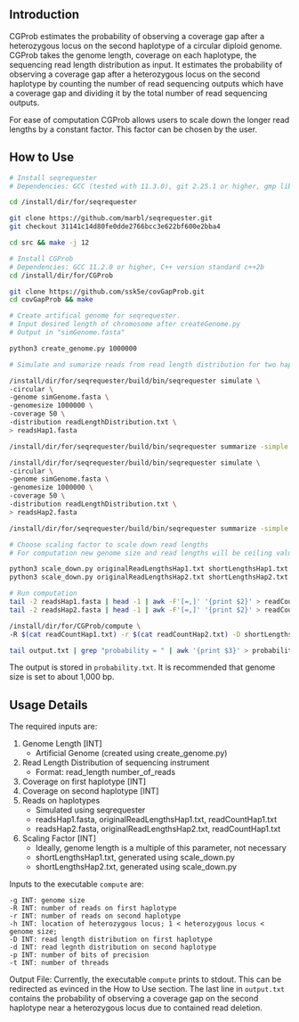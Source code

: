 ## <a name="intro"></a>Introduction

CGProb estimates the probability of observing a coverage gap after a heterozygous locus on the second haplotype of a circular diploid genome. CGProb takes the genome length, coverage on each haplotype, the sequencing read length distribution as input. It estimates the probability of observing a coverage gap after a heterozygous locus on the second haplotype by counting the number of read sequencing outputs which have a coverage gap and dividing it by the total number of read sequencing outputs.

For ease of computation CGProb allows users to scale down the longer read lengths by a constant factor. This factor can be chosen by the user. 

## <a name="started"></a>How to Use

```sh
# Install seqrequester
# Dependencies: GCC (tested with 11.3.0), git 2.25.1 or higher, gmp library for c++

cd /install/dir/for/seqrequester

git clone https://github.com/marbl/seqrequester.git
git checkout 31141c14d80fe0dde2766bcc3e622bf600e2bba4

cd src && make -j 12

# Install CGProb
# Dependencies: GCC 11.2.0 or higher, C++ version standard c++2b
cd /install/dir/for/CGProb

git clone https://github.com/ssk5e/covGapProb.git
cd covGapProb && make

# Create artifical genome for seqrequester. 
# Input desired length of chromosome after createGenome.py 
# Output in "simGenome.fasta"

python3 create_genome.py 1000000

# Simulate and sumarize reads from read length distribution for two haplotypes

/install/dir/for/seqrequester/build/bin/seqrequester simulate \
-circular \
-genome simGenome.fasta \
-genomesize 1000000 \
-coverage 50 \
-distribution readLengthDistribution.txt \
> readsHap1.fasta

/install/dir/for/seqrequester/build/bin/seqrequester summarize -simple readsHap1.fasta > originalReadLengthsHap1.txt

/install/dir/for/seqrequester/build/bin/seqrequester simulate \
-circular \
-genome simGenome.fasta \
-genomesize 1000000 \
-coverage 50 \
-distribution readLengthDistribution.txt \
> readsHap2.fasta

/install/dir/for/seqrequester/build/bin/seqrequester summarize -simple readsHap2.fasta > originalReadLengthsHap2.txt

# Choose scaling factor to scale down read lengths
# For computation new genome size and read lengths will be ceiling value of initial_size / scaling_factor

python3 scale_down.py originalReadLengthsHap1.txt shortLengthsHap1.txt 1000
python3 scale_down.py originalReadLengthsHap2.txt shortLengthsHap2.txt 1000

# Run computation
tail -2 readsHap1.fasta | head -1 | awk -F'[=,]' '{print $2}' > readCountHap1.txt
tail -2 readsHap2.fasta | head -1 | awk -F'[=,]' '{print $2}' > readCountHap2.txt

/install/dir/for/CGProb/compute \
-R $(cat readCountHap1.txt) -r $(cat readCountHap2.txt) -D shortLengthsHap1.txt -d shortLengthsHap2.txt > output.txt

tail output.txt | grep "probability = " | awk '{print $3}' > probability.txt
```

The output is stored in `probability.txt`. It is recommended that genome size is set to about 1,000 bp.

## <a name="use"></a>Usage Details

The required inputs are:
1. Genome Length [INT]
    - Artificial Genome (created using create_genome.py)
2. Read Length Distribution of sequencing instrument
    - Format: read_length number_of_reads
3. Coverage on first haplotype [INT]
4. Coverage on second haplotype [INT]
5. Reads on haplotypes
    - Simulated using seqrequester
    - readsHap1.fasta, originalReadLengthsHap1.txt, readCountHap1.txt
    - readsHap2.fasta, originalReadLengthsHap2.txt, readCountHap1.txt
6. Scaling Factor [INT]
    - Ideally, genome length is a multiple of this parameter, not necessary
    - shortLengthsHap1.txt, generated using scale_down.py
    - shortLengthsHap2.txt, generated using scale_down.py

Inputs to the executable `compute` are:

    -g INT: genome size
    -R INT: number of reads on first haplotype
    -r INT: number of reads on second haplotype
    -h INT: location of heterozygous locus; 1 < heterozygous locus < genome size;
    -D INT: read length distribution on first haplotype
    -d INT: read legnth distribution on second haplotype
    -p INT: number of bits of precision
    -t INT: number of threads

Output File:
Currently, the executable `compute` prints to stdout. This can be redirected as evinced in the How to Use section. The last line in `output.txt` contains the probability of observing a coverage gap on the second haplotype near a heterozygous locus due to contained read deletion.
